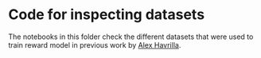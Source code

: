 # Code for inspecting datasets

The notebooks in this folder check the different datasets that were used to train reward model in previous work by [Alex Havrilla](https://huggingface.co/Dahoas).
